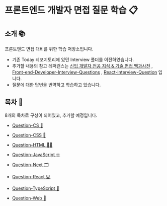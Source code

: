 # 프론트엔드 개발자 면접 질문 학습 📋

## 소개 📚

프론트엔드 면접 대비를 위한 학습 저장소입니다.

- 기존 Today 레포지토리에 있던 Interview 폴더를 이전하였습니다.
- 추가할 내용의 참고 레퍼런스는 [신입 개발자 전공 지식 & 기술 면접 백과사전](https://github.com/gyoogle/tech-interview-for-developer) , [Front-end-Developer-Interview-Questions](https://github.com/sudheerj/reactjs-interview-questions) , [React-interview-Question](https://github.com/sudheerj/reactjs-interview-questions) 입니다.
- 질문에 대한 답변을 번역하고 학습하고 있습니다.

## 목차 🎯

8개의 목차로 구성이 되어있고, 추가할 예정입니다.

- [Question-CS 💬]()

- [Question-CSS 🥲]()

- [Question-HTML 👋🏻]()

- [Question-JavaScript ♾️]()

- [Question-Next 🗂️]()

- [Question-React 💻]()

- [Question-TypeScript 🚨]()

- [Question-Web 🍡]()
